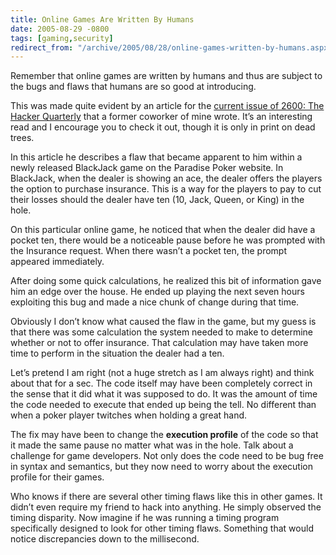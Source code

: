 ```yaml
---
title: Online Games Are Written By Humans
date: 2005-08-29 -0800
tags: [gaming,security]
redirect_from: "/archive/2005/08/28/online-games-written-by-humans.aspx/"
---
```


Remember that online games are written by humans and thus are subject to
the bugs and flaws that humans are so good at introducing.

This was made quite evident by an article for the [current issue of
2600: The Hacker Quarterly](http://store.2600.com/summer2005.html) that
a former coworker of mine wrote. It’s an interesting read and I
encourage you to check it out, though it is only in print on dead trees.

In this article he describes a flaw that became apparent to him within a
newly released BlackJack game on the Paradise Poker website. In
BlackJack, when the dealer is showing an ace, the dealer offers the
players the option to purchase insurance. This is a way for the players
to pay to cut their losses should the dealer have ten (10, Jack, Queen,
or King) in the hole.

On this particular online game, he noticed that when the dealer did have
a pocket ten, there would be a noticeable pause before he was prompted
with the Insurance request. When there wasn’t a pocket ten, the prompt
appeared immediately.

After doing some quick calculations, he realized this bit of information
gave him an edge over the house. He ended up playing the next seven
hours exploiting this bug and made a nice chunk of change during that
time.

Obviously I don’t know what caused the flaw in the game, but my guess is
that there was some calculation the system needed to make to determine
whether or not to offer insurance. That calculation may have taken more
time to perform in the situation the dealer had a ten.

Let’s pretend I am right (not a huge stretch as I am always right) and
think about that for a sec. The code itself may have been completely
correct in the sense that it did what it was supposed to do. It was the
amount of time the code needed to execute that ended up being the tell.
No different than when a poker player twitches when holding a great
hand.

The fix may have been to change the **execution profile** of the code so
that it made the same pause no matter what was in the hole. Talk about a
challenge for game developers. Not only does the code need to be bug
free in syntax and semantics, but they now need to worry about the
execution profile for their games.

Who knows if there are several other timing flaws like this in other
games. It didn’t even require my friend to hack into anything. He simply
observed the timing disparity. Now imagine if he was running a timing
program specifically designed to look for other timing flaws. Something
that would notice discrepancies down to the millisecond.

